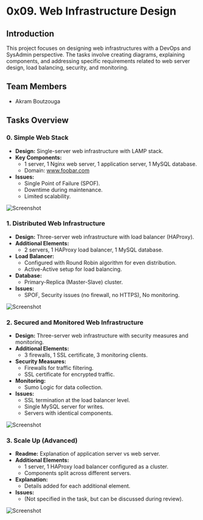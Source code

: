 # 0x09. Web Infrastructure Design

## Introduction
This project focuses on designing web infrastructures with a DevOps and SysAdmin perspective. The tasks involve creating diagrams, explaining components, and addressing specific requirements related to web server design, load balancing, security, and monitoring.

## Team Members
- Akram Boutzouga

## Tasks Overview

### 0. Simple Web Stack
- **Design:** Single-server web infrastructure with LAMP stack.
- **Key Components:**
  - 1 server, 1 Nginx web server, 1 application server, 1 MySQL database.
  - Domain: www.foobar.com
- **Issues:**
  - Single Point of Failure (SPOF).
  - Downtime during maintenance.
  - Limited scalability.

![Screenshot](https://imgur.com/a/H3vcRkH)

### 1. Distributed Web Infrastructure
- **Design:** Three-server web infrastructure with load balancer (HAProxy).
- **Additional Elements:**
  - 2 servers, 1 HAProxy load balancer, 1 MySQL database.
- **Load Balancer:**
  - Configured with Round Robin algorithm for even distribution.
  - Active-Active setup for load balancing.
- **Database:**
  - Primary-Replica (Master-Slave) cluster.
- **Issues:**
  - SPOF, Security issues (no firewall, no HTTPS), No monitoring.

![Screenshot](https://imgur.com/a/tIC64Fv)

### 2. Secured and Monitored Web Infrastructure
- **Design:** Three-server web infrastructure with security measures and monitoring.
- **Additional Elements:**
  - 3 firewalls, 1 SSL certificate, 3 monitoring clients.
- **Security Measures:**
  - Firewalls for traffic filtering.
  - SSL certificate for encrypted traffic.
- **Monitoring:**
  - Sumo Logic for data collection.
- **Issues:**
  - SSL termination at the load balancer level.
  - Single MySQL server for writes.
  - Servers with identical components.

![Screenshot](https://imgur.com/a/44ju6kE)

### 3. Scale Up (Advanced)
- **Readme:** Explanation of application server vs web server.
- **Additional Elements:**
  - 1 server, 1 HAProxy load balancer configured as a cluster.
  - Components split across different servers.
- **Explanation:**
  - Details added for each additional element.
- **Issues:**
  - (Not specified in the task, but can be discussed during review).

![Screenshot](https://imgur.com/a/OLXhSAu)


